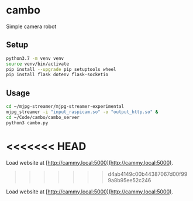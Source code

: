 # cambo

Simple camera robot

## Setup

```bash
python3.7 -m venv venv
source venv/bin/activate
pip install --upgrade pip setuptools wheel
pip install flask dotenv flask-socketio
```

## Usage

```bash
cd ~/mjpg-streamer/mjpg-streamer-experimental
mjpg_streamer -i "input_raspicam.so" -o "output_http.so" &
cd ~/Code/cambo/cambo_server
python3 cambo.py
```
<<<<<<< HEAD
=======

Load website at [http://cammy.local:5000](http://cammy.local:5000).

>>>>>>> d4ab4149c00b44387067d00f999a8b95ee52c246

Load website at [http://cammy.local:5000](http://cammy.local:5000).
